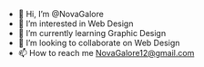 - 👋 Hi, I’m @NovaGalore
- 👀 I’m interested in Web Design
- 🌱 I’m currently learning Graphic Design
- 💞️ I’m looking to collaborate on Web Design
- 📫 How to reach me NovaGalore12@gmail.com

<!---
NovaGalore/NovaGalore is a ✨ special ✨ repository because its `README.md` (this file) appears on your GitHub profile.
You can click the Preview link to take a look at your changes.
--->
